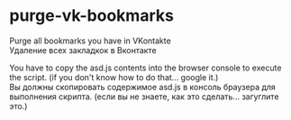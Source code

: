 # purge-vk-bookmarks
<p>Purge all bookmarks you have in VKontakte<br>Удаление всех закладкок в Вконтакте</p>
<p>You have to copy the asd.js contents into the browser console to execute the script. (if you don't know how to do that... google it.)<br>Вы должны скопировать содержимое asd.js в консоль браузера для выполнения скрипта. (если вы не знаете, как это сделать... загуглите это.)</p>
